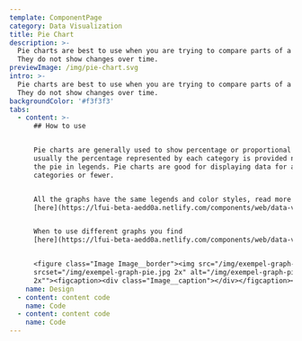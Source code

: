```yaml
---
template: ComponentPage
category: Data Visualization
title: Pie Chart
description: >-
  Pie charts are best to use when you are trying to compare parts of a whole.
  They do not show changes over time.
previewImage: /img/pie-chart.svg
intro: >-
  Pie charts are best to use when you are trying to compare parts of a whole.
  They do not show changes over time.
backgroundColor: '#f3f3f3'
tabs:
  - content: >-
      ## How to use


      Pie charts are generally used to show percentage or proportional data and
      usually the percentage represented by each category is provided next to
      the pie in legends. Pie charts are good for displaying data for around 6
      categories or fewer.


      All the graphs have the same legends and color styles, read more
      [here](https://lfui-beta-aedd0a.netlify.com/components/web/data-visualization/graphsand-charts#the-different-parts).


      When to use different graphs you find
      [here](https://lfui-beta-aedd0a.netlify.com/components/web/data-visualization/graphsand-charts#type-of-graph).


      <figure class="Image Image__border"><img src="/img/exempel-graph-pie.jpg"
      srcset="/img/exempel-graph-pie.jpg 2x" alt="/img/exempel-graph-pie.jpg
      2x""><figcaption><div class="Image__caption"></div></figcaption></figure>
    name: Design
  - content: content code
    name: Code
  - content: content code
    name: Code
---
```



